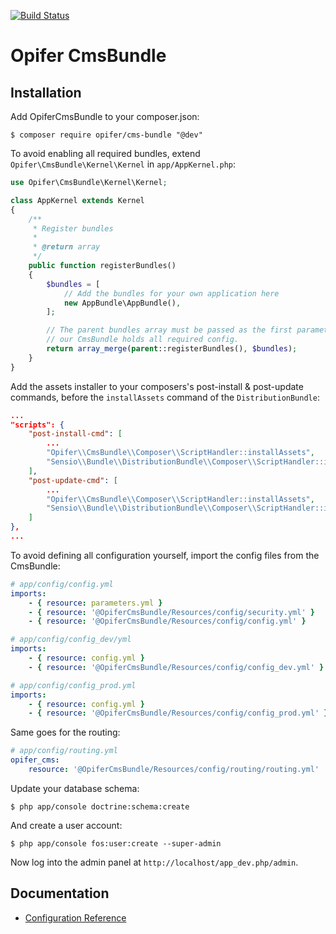 [![Build Status](https://travis-ci.org/Opifer/CmsBundle.svg)](https://travis-ci.org/Opifer/CmsBundle)

Opifer CmsBundle
================

Installation
------------

Add OpiferCmsBundle to your composer.json:

    $ composer require opifer/cms-bundle "@dev"

To avoid enabling all required bundles, extend `Opifer\CmsBundle\Kernel\Kernel` in `app/AppKernel.php`:

```php
use Opifer\CmsBundle\Kernel\Kernel;

class AppKernel extends Kernel
{
    /**
     * Register bundles
     *
     * @return array
     */
    public function registerBundles()
    {
        $bundles = [
            // Add the bundles for your own application here
            new AppBundle\AppBundle(),
        ];

        // The parent bundles array must be passed as the first parameter, cause
        // our CmsBundle holds all required config.
        return array_merge(parent::registerBundles(), $bundles);
    }
}

```

Add the assets installer to your composers's post-install & post-update commands, before the `installAssets` command
of the `DistributionBundle`:

```json
...
"scripts": {
    "post-install-cmd": [
        ...
        "Opifer\\CmsBundle\\Composer\\ScriptHandler::installAssets",
        "Sensio\\Bundle\\DistributionBundle\\Composer\\ScriptHandler::installAssets",
    ],
    "post-update-cmd": [
        ...
        "Opifer\\CmsBundle\\Composer\\ScriptHandler::installAssets",
        "Sensio\\Bundle\\DistributionBundle\\Composer\\ScriptHandler::installAssets",
    ]
},
...
```

To avoid defining all configuration yourself, import the config files from the CmsBundle:

```yaml
# app/config/config.yml
imports:
    - { resource: parameters.yml }
    - { resource: '@OpiferCmsBundle/Resources/config/security.yml' }
    - { resource: '@OpiferCmsBundle/Resources/config/config.yml' }

# app/config/config_dev/yml
imports:
    - { resource: config.yml }
    - { resource: '@OpiferCmsBundle/Resources/config/config_dev.yml' }

# app/config/config_prod.yml
imports:
    - { resource: config.yml }
    - { resource: '@OpiferCmsBundle/Resources/config/config_prod.yml' }

```

Same goes for the routing:

```yaml
# app/config/routing.yml
opifer_cms:
    resource: '@OpiferCmsBundle/Resources/config/routing/routing.yml'

```

Update your database schema:

    $ php app/console doctrine:schema:create
    
And create a user account:

    $ php app/console fos:user:create --super-admin
    
Now log into the admin panel at `http://localhost/app_dev.php/admin`.

Documentation
-------------

- [Configuration Reference](Resources/doc/configuration-reference.md)
